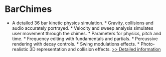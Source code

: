 # BarChimes
* A detailed 36 bar kinetic physics simulation. * Gravity, collisions and audio accurately portrayed. * Velocity and sweep analysis simulates user movement through the chimes. * Parameters for physics, pitch and time. * Frequency editing with fundamentals and partials. * Percussive rendering with decay controls. * Swing modulations effects. * Photo-realistic 3D representation and collision effects.
[>> Detailed information](https://secure.shareit.com/shareit/product.html?productid=300367496&affiliateid=200057808)